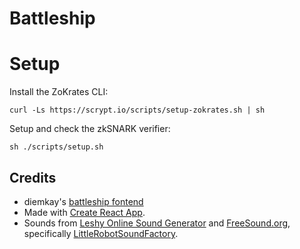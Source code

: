 # Battleship

# Setup


Install the ZoKrates CLI:

```
curl -Ls https://scrypt.io/scripts/setup-zokrates.sh | sh
```

Setup and check the zkSNARK verifier:

```
sh ./scripts/setup.sh
```


## Credits
- diemkay's [battleship fontend](https://github.com/diemkay/battleship)
- Made with [Create React App](https://github.com/facebook/create-react-app).
- Sounds from [Leshy Online Sound Generator](https://www.leshylabs.com/apps/sfMaker/) and [FreeSound.org](https://freesound.org/), specifically [LittleRobotSoundFactory](people/LittleRobotSoundFactory/sounds/270468/).
